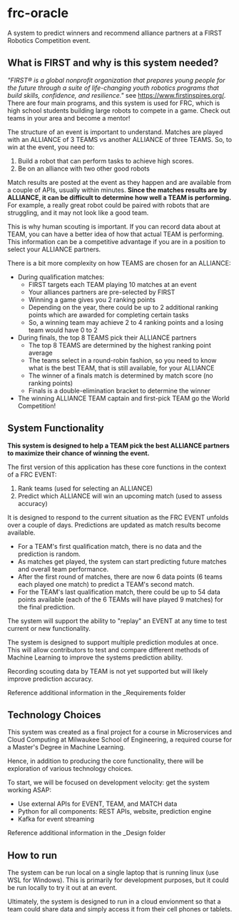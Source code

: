 # frc-oracle
A system to predict winners and recommend alliance partners at a FIRST Robotics Competition event.

## What is FIRST and why is this system needed?
_"FIRST® is a global nonprofit organization that prepares young people for the future through a suite of life-changing youth robotics programs that build skills, confidence, and resilience."_ see https://www.firstinspires.org/.  There are four main programs, and this system is used for FRC, which is high school students building large robots to compete in a game.  Check out teams in your area and become a mentor!

The structure of an event is important to understand.  Matches are played with an ALLIANCE of 3 TEAMS vs another ALLIANCE of three TEAMS.  So, to win at the event, you need to:

1. Build a robot that can perform tasks to achieve high scores.
2. Be on an alliance with two other good robots

Match results are posted at the event as they happen and are available from a couple of APIs, usually within minutes. **Since the matches results are by ALLIANCE, it can be difficult to determine how well a TEAM is performing.**  For example, a really great robot could be paired with robots that are struggling, and it may not look like a good team.  

This is why human scouting is important.  If you can record data about at TEAM, you can have a better idea of how that actual TEAM is performing.  This information can be a competitive advantage if you are in a position to select your ALLIANCE partners.

There is a bit more complexity on how TEAMS are chosen for an ALLIANCE:
* During qualification matches:
    * FIRST targets each TEAM playing 10 matches at an event
    * Your alliances partners are pre-selected by FIRST
    * Winning a game gives you 2 ranking points
    * Depending on the year, there could be up to 2 additional ranking points which are awarded for completing certain tasks
    * So, a winning team may achieve 2 to 4 ranking points and a losing team would have 0 to 2
* During finals, the top 8 TEAMS pick their ALLIANCE partners
    * The top 8 TEAMS are determined by the highest ranking point average
    * The teams select in a round-robin fashion, so you need to know what is the best TEAM, that is still available, for your ALLIANCE
    * The winner of a finals match is determined by match score (no ranking points)
    * Finals is a double-elimination bracket to determine the winner
* The winning ALLIANCE TEAM captain and first-pick TEAM go the World Competition!

 

## System Functionality
**This system is designed to help a TEAM pick the best ALLIANCE partners to maximize their chance of winning the event.**

The first version of this application has these core functions in the context of a FRC EVENT:

1. Rank teams (used for selecting an ALLIANCE)
2. Predict which ALLIANCE will win an upcoming match (used to assess accuracy)

It is designed to respond to the current situation as the FRC EVENT unfolds over a couple of days.  Predictions are updated as match results become available.  
* For a TEAM's first qualification match, there is no data and the prediction is random.  
* As matches get played, the system can start predicting future matches and overall team performance.  
* After the first round of matches, there are now 6 data points (6 teams each played one match) to predict a TEAM's second match.
* For the TEAM's last qualification match, there could be up to 54 data points available (each of the 6 TEAMs will have played 9 matches) for the final prediction.

The system will support the ability to "replay" an EVENT at any time to test current or new functionality.

The system is designed to support multiple prediction modules at once.  This will allow contributors to test and compare different methods of Machine Learning to improve the systems prediction ability.

Recording scouting data by TEAM is not yet supported but will likely improve prediction accuracy.

Reference additional information in the _Requirements folder

## Technology Choices
This system was created as a final project for a course in Microservices and Cloud Computing at Milwaukee School of Engineering, a required course for a Master's Degree in Machine Learning.

Hence, in addition to producing the core functionality, there will be exploration of various technology choices.  

To start, we will be focused on development velocity: get the system working ASAP:
* Use external APIs for EVENT, TEAM, and MATCH data 
* Python for all components: REST APIs, website, prediction engine
* Kafka for event streaming

Reference additional information in the _Design folder

## How to run
The system can be run local on a single laptop that is running linux (use WSL for Windows).  This is primarily for development purposes, but it could be run locally to try it out at an event.  

Ultimately, the system is designed to run in a cloud envionment so that a team could share data and simply access it from their cell phones or tablets.